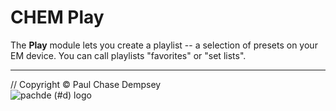 # CHEM Play

The **Play** module lets you create a playlist -- a selection of presets on your EM device.
You can call playlists "favorites" or "set lists".


---

// Copyright © Paul Chase Dempsey\
![pachde (#d) logo](./image/Logo.svg)
